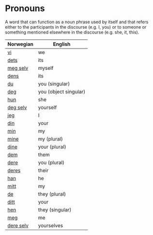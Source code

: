 # Pronouns

A word that can function as a noun phrase used by itself and that refers either to the participants in the discourse (e.g. I, you) or to someone or something mentioned elsewhere in the discourse (e.g. she, it, this).

| Norwegian | English |
| --- | --- |
| [vi](https://www.ordnett.no/search?language=no&phrase=vi) | we |
| [dets](https://www.ordnett.no/search?language=no&phrase=dets) | its |
| [meg selv](https://www.ordnett.no/search?language=no&phrase=meg%20selv) | myself |
| [dens](https://www.ordnett.no/search?language=no&phrase=dens) | its |
| [du](https://www.ordnett.no/search?language=no&phrase=du) | you (singular) |
| [deg](https://www.ordnett.no/search?language=no&phrase=deg) | you (object singular) |
| [hun](https://www.ordnett.no/search?language=no&phrase=hun) | she |
| [deg selv](https://www.ordnett.no/search?language=no&phrase=deg%20selv) | yourself |
| [jeg](https://www.ordnett.no/search?language=no&phrase=jeg) | I |
| [din](https://www.ordnett.no/search?language=no&phrase=din) | your |
| [min](https://www.ordnett.no/search?language=no&phrase=min) | my |
| [mine](https://www.ordnett.no/search?language=no&phrase=mine) | my (plural) |
| [dine](https://www.ordnett.no/search?language=no&phrase=dine) | your (plural) |
| [dem](https://www.ordnett.no/search?language=no&phrase=dem) | them |
| [dere](https://www.ordnett.no/search?language=no&phrase=dere) | you (plural) |
| [deres](https://www.ordnett.no/search?language=no&phrase=deres) | their |
| [han](https://www.ordnett.no/search?language=no&phrase=han) | he |
| [mitt](https://www.ordnett.no/search?language=no&phrase=mitt) | my |
| [de](https://www.ordnett.no/search?language=no&phrase=de) | they (plural) |
| [ditt](https://www.ordnett.no/search?language=no&phrase=ditt) | your |
| [hen](https://www.ordnett.no/search?language=no&phrase=hen) | they (singular) |
| [meg](https://www.ordnett.no/search?language=no&phrase=meg) | me |
| [dere selv](https://www.ordnett.no/search?language=no&phrase=dere%20selv) | yourselves |

